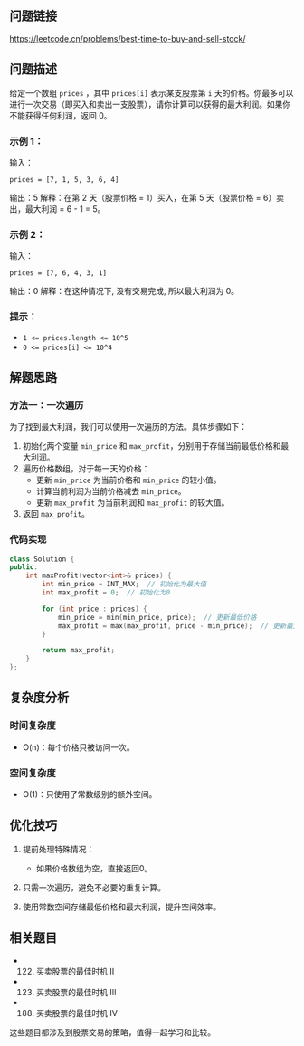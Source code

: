 ## 问题链接
https://leetcode.cn/problems/best-time-to-buy-and-sell-stock/

## 问题描述
给定一个数组 `prices` ，其中 `prices[i]` 表示某支股票第 `i` 天的价格。你最多可以进行一次交易（即买入和卖出一支股票），请你计算可以获得的最大利润。如果你不能获得任何利润，返回 0。

### 示例 1：
输入：
```
prices = [7, 1, 5, 3, 6, 4]
```
输出：5
解释：在第 2 天（股票价格 = 1）买入，在第 5 天（股票价格 = 6）卖出，最大利润 = 6 - 1 = 5。

### 示例 2：
输入：
```
prices = [7, 6, 4, 3, 1]
```
输出：0
解释：在这种情况下, 没有交易完成, 所以最大利润为 0。

### 提示：
- `1 <= prices.length <= 10^5`
- `0 <= prices[i] <= 10^4`

## 解题思路

### 方法一：一次遍历
为了找到最大利润，我们可以使用一次遍历的方法。具体步骤如下：

1. 初始化两个变量 `min_price` 和 `max_profit`，分别用于存储当前最低价格和最大利润。
2. 遍历价格数组，对于每一天的价格：
   - 更新 `min_price` 为当前价格和 `min_price` 的较小值。
   - 计算当前利润为当前价格减去 `min_price`。
   - 更新 `max_profit` 为当前利润和 `max_profit` 的较大值。
3. 返回 `max_profit`。

### 代码实现

```cpp
class Solution {
public:
    int maxProfit(vector<int>& prices) {
        int min_price = INT_MAX;  // 初始化为最大值
        int max_profit = 0;  // 初始化为0

        for (int price : prices) {
            min_price = min(min_price, price);  // 更新最低价格
            max_profit = max(max_profit, price - min_price);  // 更新最大利润
        }

        return max_profit;
    }
};
```

## 复杂度分析

### 时间复杂度
- O(n)：每个价格只被访问一次。

### 空间复杂度
- O(1)：只使用了常数级别的额外空间。

## 优化技巧

1. 提前处理特殊情况：
   - 如果价格数组为空，直接返回0。
   
2. 只需一次遍历，避免不必要的重复计算。

3. 使用常数空间存储最低价格和最大利润，提升空间效率。

## 相关题目
- 122. 买卖股票的最佳时机 II
- 123. 买卖股票的最佳时机 III
- 188. 买卖股票的最佳时机 IV

这些题目都涉及到股票交易的策略，值得一起学习和比较。
